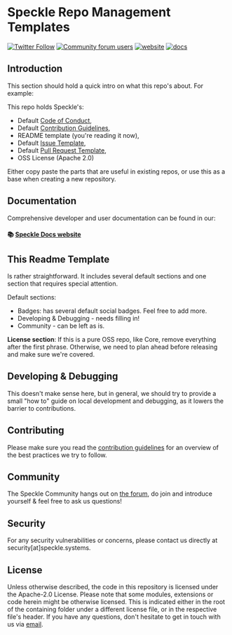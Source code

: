 # Speckle Repo Management Templates

[![Twitter Follow](https://img.shields.io/twitter/follow/SpeckleSystems?style=social)](https://twitter.com/SpeckleSystems) [![Community forum users](https://img.shields.io/discourse/users?server=https%3A%2F%2Fdiscourse.speckle.works&style=flat-square&logo=discourse&logoColor=white)](https://discourse.speckle.works) [![website](https://img.shields.io/badge/https://-speckle.systems-royalblue?style=flat-square)](https://speckle.systems) [![docs](https://img.shields.io/badge/docs-speckle.guide-orange?style=flat-square&logo=read-the-docs&logoColor=white)](https://speckle.guide/dev/)

## Introduction

This section should hold a quick intro on what this repo's about. For example:

This repo holds Speckle's:

- Default [Code of Conduct](.github/CODE_OF_CONDUCT.md),
- Default [Contribution Guidelines](.github/CONTRIBUTING.md),
- README template (you're reading it now),
- Default [Issue Template](.github/ISSUE_TEMPLATE/ISSUE_TEMPLATE.md),
- Default [Pull Request Template](.github/PULL_REQUEST_TEMPLATE/PR_TEMPLATE.md),
- OSS License (Apache 2.0)

Either copy paste the parts that are useful in existing repos, or use this as a base when creating a new repository.

## Documentation

Comprehensive developer and user documentation can be found in our:

#### 📚 [Speckle Docs website](https://speckle.guide/dev/)

## This Readme Template

Is rather straightforward. It includes several default sections and one section that requires special attention.

Default sections:

- Badges: has several default social badges. Feel free to add more.
- Developing & Debugging - needs filling in!
- Community - can be left as is.

**License section**: If this is a pure OSS repo, like Core, remove everything after the first phrase. Otherwise, we need to plan ahead before releasing and make sure we're covered.

## Developing & Debugging

This doesn't make sense here, but in general, we should try to provide a small "how to" guide on local development and debugging, as it lowers the barrier to contributions.

## Contributing

Please make sure you read the [contribution guidelines](.github/CONTRIBUTING.md) for an overview of the best practices we try to follow.

## Community

The Speckle Community hangs out on [the forum](https://discourse.speckle.works), do join and introduce yourself & feel free to ask us questions!

## Security

For any security vulnerabilities or concerns, please contact us directly at security[at]speckle.systems.

## License

Unless otherwise described, the code in this repository is licensed under the Apache-2.0 License. Please note that some modules, extensions or code herein might be otherwise licensed. This is indicated either in the root of the containing folder under a different license file, or in the respective file's header. If you have any questions, don't hesitate to get in touch with us via [email](mailto:hello@speckle.systems).
